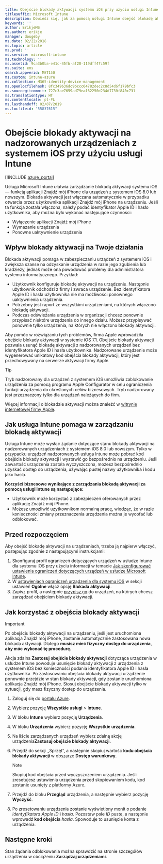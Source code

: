 ```yaml
---
title: Obejście blokady aktywacji systemu iOS przy użyciu usługi Intune
titlesuffix: Microsoft Intune
description: Dowiedz się, jak za pomocą usługi Intune obejść blokadę aktywacji systemu iOS, by uzyskać dostęp do zablokowanych urządzeń.
keywords: ''
author: ErikjeMS
ms.author: erikje
manager: dougeby
ms.date: 02/22/2018
ms.topic: article
ms.prod: ''
ms.service: microsoft-intune
ms.technology: ''
ms.assetid: 9ca3b0ba-e41c-45fb-af28-119dff47c59f
ms.suite: ems
search.appverid: MET150
ms.custom: intune-azure
ms.collection: M365-identity-device-management
ms.openlocfilehash: 8fc349636dc9bccc64782dec2c8d54d6f179bfc3
ms.sourcegitcommit: 727c3ae7659ad79ea162250d234d7730f840c731
ms.translationtype: HT
ms.contentlocale: pl-PL
ms.lasthandoff: 02/07/2019
ms.locfileid: "55837615"
---
```

# <a name="bypass-activation-lock-on-supervised-ios-devices-with-intune"></a>Obejście blokady aktywacji na nadzorowanych urządzeniach z systemem iOS przy użyciu usługi Intune


[!INCLUDE [azure_portal](./includes/azure_portal.md)]

Usługa Microsoft Intune ułatwia zarządzanie blokadą aktywacji systemu iOS — funkcją aplikacji Znajdź mój iPhone dla urządzeń z systemem iOS 8.0 lub nowszym. Blokada aktywacji jest włączana automatycznie w przypadku otwarcia przez użytkownika aplikacji Znajdź mój iPhone na urządzeniu. Jeśli ta funkcja została włączona, należy podać identyfikator Apple ID i hasło użytkownika, aby można było wykonać następujące czynności:

- Wyłączenie aplikacji Znajdź mój iPhone
- Wymazanie urządzenia
- Ponowne uaktywnienie urządzenia

## <a name="how-activation-lock-affects-you"></a>Wpływ blokady aktywacji na Twoje działania

Blokada aktywacji pomaga w zabezpieczaniu urządzeń z systemem iOS i zwiększa szanse na odzyskanie urządzenia w razie jego zgubienia lub kradzieży, jednak może ona powodować problemy dla administratora systemu informatycznego. Przykład:

- Użytkownik konfiguruje blokadę aktywacji na urządzeniu. Następnie użytkownik odchodzi z firmy i zwraca urządzenie. Bez identyfikatora Apple ID i hasła użytkownika nie ma możliwości ponownego uaktywnienia urządzenia.
- Potrzebny jest raport ze wszystkimi urządzeniami, na których włączono blokadę aktywacji.
- Podczas odświeżania urządzenia w organizacji chcesz ponownie przypisać niektóre urządzenia do innego działu. Możesz przypisywać ponownie tylko urządzenia, na których nie włączono blokady aktywacji.

Aby pomóc w rozwiązaniu tych problemów, firma Apple wprowadziła obejście blokady aktywacji w systemie iOS 7.1. Obejście blokady aktywacji pozwala usunąć blokadę aktywacji z nadzorowanych urządzeń bez identyfikatora Apple ID i hasła użytkownika. Nadzorowane urządzenie może wygenerować unikatowy kod obejścia blokady aktywacji, który jest przechowywany na serwerze aktywacji firmy Apple.

>[!TIP]
>Tryb nadzorowany dla urządzeń z systemem iOS umożliwia zablokowanie urządzenia za pomocą programu Apple Configurator w celu ograniczenia funkcji urządzenia do określonych celów biznesowych. Tryb nadzorowany jest przeznaczony tylko dla urządzeń należących do firm.

Więcej informacji o blokadzie aktywacji można znaleźć w [witrynie internetowej firmy Apple](https://support.apple.com/HT201365).

## <a name="how-intune-helps-you-manage-activation-lock"></a>Jak usługa Intune pomaga w zarządzaniu blokadą aktywacji
Usługa Intune może wysłać żądanie dotyczące stanu blokady aktywacji na nadzorowanych urządzeniach z systemem iOS 8.0 lub nowszym. Tylko w przypadku urządzeń nadzorowanych usługa Intune może pobrać kod obejścia blokady aktywacji i wystawić go bezpośrednio na urządzeniu. Jeśli zawartość urządzenia została wyczyszczona, możesz bezpośrednio uzyskać dostęp do urządzenia, używając pustej nazwy użytkownika i kodu jako hasła.

**Korzyści biznesowe wynikające z zarządzania blokadą aktywacji za pomocą usługi Intune są następujące:**

- Użytkownik może korzystać z zabezpieczeń oferowanych przez aplikację Znajdź mój iPhone.
- Możesz umożliwić użytkownikom normalną pracę, wiedząc, że w razie konieczności zmiany przeznaczenia urządzenia można je wycofać lub odblokować.

## <a name="before-you-start"></a>Przed rozpoczęciem
Aby obejść blokadę aktywacji na urządzeniach, trzeba ją najpierw włączyć, postępując zgodnie z następującymi instrukcjami:

1. Skonfiguruj profil ograniczeń dotyczących urządzeń w usłudze Intune dla systemu iOS przy użyciu informacji w temacie [Jak skonfigurować ustawienia ograniczeń dotyczących urządzeń w usłudze Microsoft Intune](/intune-azure/configure-devices/how-to-configure-device-restrictions).
2. W [ustawieniach ograniczeń urządzenia dla systemu iOS](device-restrictions-ios.md) w sekcji ustawień **Ogólne** włącz opcję **Blokada aktywacji**.
3. Zapisz profil, a następnie [przypisz go](device-profile-assign.md) do urządzeń, na których chcesz zarządzać obejściem blokady aktywacji.


## <a name="how-to-use-activation-lock-bypass"></a>Jak korzystać z obejścia blokady aktywacji

>[!IMPORTANT]
>Po obejściu blokady aktywacji na urządzeniu, jeśli jest uruchomiona aplikacja Znajdź mój iPhone, zostanie automatycznie zastosowana nowa blokada aktywacji. Dlatego **musisz mieć fizyczny dostęp do urządzenia, aby móc wykonać tę procedurę**.

Akcja zdalna **Zastosuj obejście blokady aktywacji** dotycząca urządzenia w usłudze Intune powoduje usunięcie blokady aktywacji z urządzenia z systemem iOS bez konieczności podania identyfikatora Apple ID i hasła użytkownika. Po zastosowaniu obejścia blokady aktywacji urządzenie ponownie przejdzie w stan blokady aktywacji, gdy zostanie uruchomiona aplikacja Znajdź mój iPhone. Stosuj obejście blokady aktywacji tylko w sytuacji, gdy masz fizyczny dostęp do urządzenia.

1. Zaloguj się do [portalu Azure](https://portal.azure.com).
2. Wybierz pozycję **Wszystkie usługi** > **Intune**.
3. W bloku **Intune** wybierz pozycję **Urządzenia**.
4. W bloku **Urządzenia** wybierz pozycję **Wszystkie urządzenia**.
5. Na liście zarządzanych urządzeń wybierz zdalną akcję urządzenia**Zastosuj obejście blokady aktywacji**.
6. Przejdź do sekcji „Sprzęt”, a następnie skopiuj wartość **kodu obejścia blokady aktywacji** w obszarze **Dostęp warunkowy**.

    >[!NOTE]
    >Skopiuj kod obejścia przed wyczyszczeniem urządzenia. Jeśli zresetujesz ustawienia urządzenia przed skopiowaniem kodu, kod zostanie usunięty z platformy Azure.

7.  Przejdź do bloku **Przegląd** urządzenia, a następnie wybierz pozycję **Wyczyść**.
8.  Po zresetowaniu urządzenia zostanie wyświetlony monit o podanie *identyfikatora Apple ID* i *hasła*. Pozostaw pole *ID* puste, a następnie wprowadź **kod obejścia** *hasła*. Spowoduje to usunięcie konta z urządzenia. 


## <a name="next-steps"></a>Następne kroki

Stan żądania odblokowania można sprawdzić na stronie szczegółów urządzenia w obciążeniu **Zarządzaj urządzeniami**.
